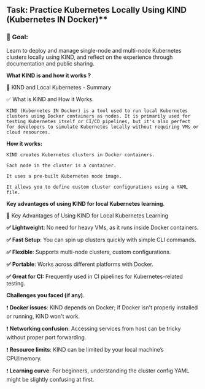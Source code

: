 

## **Task**: Practice Kubernetes Locally Using KIND (Kubernetes IN Docker)**

### 🎯 **Goal:**

Learn to deploy and manage single-node and multi-node Kubernetes clusters locally using KIND, and reflect on the experience through documentation and public sharing.

   **What KIND is and how it works ?**

   📘 KIND and Local Kubernetes - Summary

✅ What is KIND and How it Works.

    KIND (Kubernetes IN Docker) is a tool used to run local Kubernetes clusters using Docker containers as nodes. It is primarily used for testing Kubernetes itself or CI/CD pipelines, but it's also perfect for developers to simulate Kubernetes locally without requiring VMs or cloud resources.

**How it works:**

    KIND creates Kubernetes clusters in Docker containers.

    Each node in the cluster is a container.

    It uses a pre-built Kubernetes node image.

    It allows you to define custom cluster configurations using a YAML file.

**Key advantages of using KIND for local Kubernetes learning**.

🌟 Key Advantages of Using KIND for Local Kubernetes Learning

**✅ Lightweight**: No need for heavy VMs, as it runs inside Docker containers.

**✅ Fast Setup**: You can spin up clusters quickly with simple CLI commands.

**✅ Flexible**: Supports multi-node clusters, custom configurations.

**✅ Portable**: Works across different platforms with Docker.

**✅ Great for CI:** Frequently used in CI pipelines for Kubernetes-related testing.


 **Challenges you faced (if any)**.

 ❗ **Docker issues**: KIND depends on Docker; if Docker isn't properly installed or running, KIND won't work.

❗ **Networking confusion**: Accessing services from host can be tricky without proper port forwarding.

❗ **Resource limits**: KIND can be limited by your local machine’s CPU/memory.

❗ **Learning curve**: For beginners, understanding the cluster config YAML might be slightly confusing at first.

